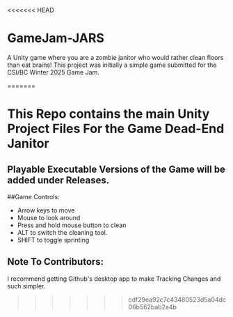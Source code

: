 <<<<<<< HEAD
# GameJam-JARS
A Unity game where you are a zombie janitor who would rather clean floors than eat brains! This project was initially a simple game submitted for the CSI/BC Winter 2025 Game Jam. 

=======
# This Repo contains the main Unity Project Files For the Game Dead-End Janitor
## Playable Executable Versions of the Game will be added under Releases.

##Game Controls: 
- Arrow keys to move
- Mouse to look around
- Press and hold mouse button to clean
- ALT to switch the cleaning tool. 
- SHIFT to toggle sprinting

## Note To Contributors:
I recommend getting Github's desktop app to make Tracking Changes and such simpler.
>>>>>>> cdf29ea92c7c43480523d5a04dc06b562bab2a4b
